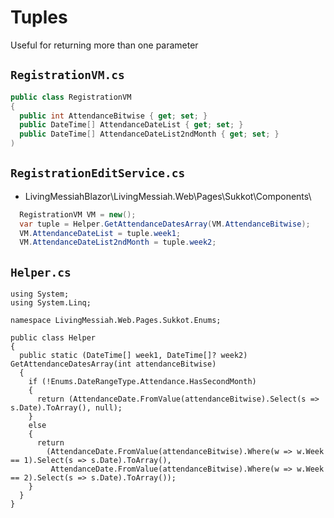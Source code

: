 # Tuples
Useful for returning more than one parameter

##  `RegistrationVM.cs`
```csharp
public class RegistrationVM
{
  public int AttendanceBitwise { get; set; }
  public DateTime[] AttendanceDateList { get; set; }
  public DateTime[] AttendanceDateList2ndMonth { get; set; }
)
```

## `RegistrationEditService.cs`

- LivingMessiahBlazor\LivingMessiah.Web\Pages\Sukkot\Components\

```csharp
  RegistrationVM VM = new();
  var tuple = Helper.GetAttendanceDatesArray(VM.AttendanceBitwise);
  VM.AttendanceDateList = tuple.week1;
  VM.AttendanceDateList2ndMonth = tuple.week2;
```

## `Helper.cs`
```
using System;
using System.Linq;

namespace LivingMessiah.Web.Pages.Sukkot.Enums;

public class Helper
{
  public static (DateTime[] week1, DateTime[]? week2) GetAttendanceDatesArray(int attendanceBitwise)
  {
    if (!Enums.DateRangeType.Attendance.HasSecondMonth)
    {
      return (AttendanceDate.FromValue(attendanceBitwise).Select(s => s.Date).ToArray(), null);
    }
    else
    {
      return
        (AttendanceDate.FromValue(attendanceBitwise).Where(w => w.Week == 1).Select(s => s.Date).ToArray(),
         AttendanceDate.FromValue(attendanceBitwise).Where(w => w.Week == 2).Select(s => s.Date).ToArray());
    }
  }
}

```
